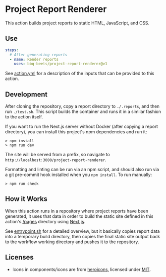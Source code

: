 # Project Report Renderer

This action builds project reports to static HTML, JavaScript, and CSS.

## Use

```yaml
steps:
  # After generating reports
  - name: Render reports
    uses: bbq-beets/project-report-renderer@v1
```

See [action.yml](/action.yml) for a description of the inputs that can be
provided to this action.

## Development

After cloning the repository, copy a report directory to `./.reports`, and
then run `./test.sh`. This script builds the container and runs it in a
similar fashion to the action itself.

If you want to run the Next.js server without Docker (after copying a report
directory), you can install this project's npm dependencies and run it:

```shell
> npm install
> npm run dev
```

The site will be served from a prefix, so navigate to
`http://localhost:3000/project-report-renderer`.

Formatting and linting can be run via an npm script, and should also run via
a git pre-commit hook installed when you `npm install`. To run manually:

```shell
> npm run check
```

## How it Works

When this action runs in a repository where project reports have been
generated, it uses that data in order to build the static site defined in
this action's [/pages](/pages) directory using [Next.js](https://nextjs.org).

See [entrypoint.sh](/entrypoint.sh) for a detailed overview, but it basically
copies report data into a temporary build directory, then copies the final
static site output back to the workflow working directory and pushes it to
the repository.

## Licenses

- Icons in components/icons are from [heroicons](https://heroicons.com/), licensed under [MIT](/heroicons-license.md).

